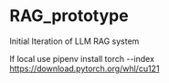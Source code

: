 # RAG_prototype
Initial Iteration of LLM RAG system

If local use pipenv install torch --index https://download.pytorch.org/whl/cu121

